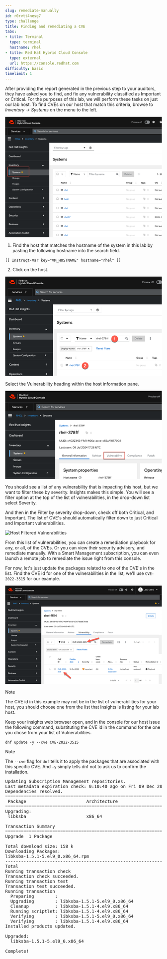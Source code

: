 ```yaml
---
slug: remediate-manually
id: r0rvtt4nesg7
type: challenge
title: Finding and remediating a CVE
tabs:
- title: Terminal
  type: terminal
  hostname: rhel
- title: Red Hat Hybrid Cloud Console
  type: external
  url: https://console.redhat.com
difficulty: basic
timelimit: 1
---
```

After providing the report generated in the previous step to your auditors, they have asked you to find, and fix any vulnerability classified as Important or Critical.  For the purposes of this lab, we will perform these tasks on just our lab host.  To find CVEs on our host that match this criteria, browse to *Inventory -> Systems* on the menu to the left.

![](../assets/menu_inventory_systems.png)

1) Find the host that matches the hostname of the system in this lab by pasting the following hostname into the search field.

```text
[[ Instruqt-Var key="VM_HOSTNAME" hostname="rhel" ]]
```

2) Click on the host.

![](../assets/vm_hostname.png)

Select the Vulnerability heading within the host information pane.

![Host Vulnerability](../assets/vulnerability_tab.png)

You should see a list of any vulnerability that is impacting this host, but we want to filter these by severity.  Insights makes this simple.  You will see a filter option at the top of the list of vulnerabilities, in the drop-down list select Severity.

And then in the Filter by severity drop-down, check off both Critical, and Important. The list of CVE's should automatically filter down to just Critical and Important vulnerabilities.

![Host Filtered Vulnerabilities](../assets/cloud-console-RHEL-host-vuln-filter.png)

From this list of vulnerabilities, you can create a remediation playbook for any, or all, of the CVEs.  Or you can view their security advisory, and remediate manually.  With a Smart Management subscription, you can even launch a remote job to remediate the issue right from this console.

For now, let's just update the packages related to one of the CVE's in the list.  Find the CVE id for one of the vulnerabilities in the list, we'll use `CVE-2022-3515` for our example.

![](../assets/cve_2022_3515.png)

> [!NOTE]
> The CVE id in this example may not be in the list of vulnerabilities for your host, you should choose one from the list that Insights is listing for your lab host.

Keep your insights web browser open, and in the console for our host issue the following command, substituting the CVE id in the command for the one you chose from your list of Vulnerabilities.

```bash,run
dnf update -y --cve CVE-2022-3515
```

> [!NOTE]
> The `--cve`  flag for `dnf` tells it to apply the packages that are associated with this specific CVE.  And `-y` simply tells dnf not to ask us to confirm the installation.

<pre type=file>
Updating Subscription Management repositories.
Last metadata expiration check: 0:10:40 ago on Fri 09 Dec 2022 02:46:07 PM UTC.
Dependencies resolved.
==========================================================================================================================================================
 Package                       Architecture                 Version                             Repository                                           Size
==========================================================================================================================================================
Upgrading:
 libksba                       x86_64                       1.5.1-5.el9_0                       rhel-9-for-x86_64-baseos-rpms                       158 k

Transaction Summary
==========================================================================================================================================================
Upgrade  1 Package

Total download size: 158 k
Downloading Packages:
libksba-1.5.1-5.el9_0.x86_64.rpm                                                                                          473 kB/s | 158 kB     00:00
----------------------------------------------------------------------------------------------------------------------------------------------------------
Total                                                                                                                     471 kB/s | 158 kB     00:00
Running transaction check
Transaction check succeeded.
Running transaction test
Transaction test succeeded.
Running transaction
  Preparing        :                                                                                                                                  1/1
  Upgrading        : libksba-1.5.1-5.el9_0.x86_64                                                                                                     1/2
  Cleanup          : libksba-1.5.1-4.el9.x86_64                                                                                                       2/2
  Running scriptlet: libksba-1.5.1-4.el9.x86_64                                                                                                       2/2
  Verifying        : libksba-1.5.1-5.el9_0.x86_64                                                                                                     1/2
  Verifying        : libksba-1.5.1-4.el9.x86_64                                                                                                       2/2
Installed products updated.

Upgraded:
  libksba-1.5.1-5.el9_0.x86_64

Complete!
</pre>